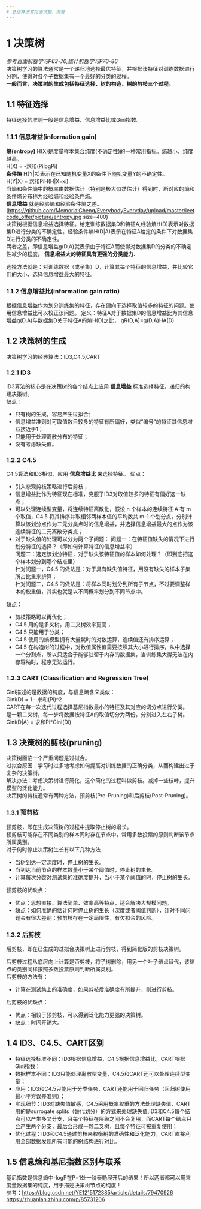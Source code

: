 ```yaml
---
# 总结算法常见面试题，简答
---
```

# 1 决策树
*参考百面机器学习P63-70,统计机器学习P70-86*   
决策树学习的算法通常是一个递归地选择最优特征，并根据该特征对训练数据进行分割，使得对各个子数据集有一个最好的分类的过程。  
__一般而言，决策树的生成包括特征选择、树的构造、树的剪枝三个过程。__
## 1.1 特征选择
特征选择的准则一般是信息增益、信息增益比或Gini指数。
### 1.1.1 信息增益(information gain)
__熵(entropy)__ H(X)是度量样本集合纯度(不确定性)的一种常用指标。熵越小，纯度越高。  
H(X) = -求和(PilogPi)  
__条件熵__ H(Y|X)表示在已知随机变量X的条件下随机变量Y的不确定性。  
H(Y|X) = 求和PiH(H|X=xi)  
当熵和条件熵中的概率由数据估计（特别是极大似然估计）得到时，所对应的熵和条件熵分布称为经验熵和经验条件熵。  
__信息增益__ 就是经验熵和经验条件熵之差。
<img>(https://github.com/MemorialCheng/EverybodyEveryday/upload/master/leetcode_offer/picture/entropy.jpg size=400)  
决策树根据信息增益选择特征。给定训练数据集D和特征A,经验熵H(D)表示对数据集D进行分类的不确定性。经验条件熵H(D|A)表示在特征A给定的条件下对数据集D进行分类的不确定性。  
两者之差，即信息增益g(D,A)就表示由于特征A而使得对数据集D的分类的不确定性减少的程度。 __信息增益大的特征具有更强的分类能力.__  

选择方法就是：对训练数据（或子集）D，计算其每个特征的信息增益，并比较它们的大小，选择信息增益最大的特征。

### 1.1.2 信息增益比(information gain ratio)
根据信息增益作为划分训练集的特征，存在偏向于选择取值较多的特征的问题。使用信息增益比可以校正该问题。
定义：特征A对于数据集D的信息增益比为其信息增益g(D,A)与数据集D关于特征A的熵H(D)之比，
gR(D,A)=g(D,A)HA(D)

## 1.2 决策树的生成
决策树学习的经典算法：ID3,C4.5,CART
### 1.2.1 ID3
ID3算法的核心是在决策树的各个结点上应用 __信息增益__ 标准选择特征，递归的构建决策树。  
缺点：
- 只有树的生成，容易产生过拟合;
- 信息增益准则对可取值数目较多的特征有所偏好，类似“编号”的特征其信息增益接近于1；
- 只能用于处理离散分布的特征；
- 没有考虑缺失值。

### 1.2.2 C4.5
C4.5算法和ID3相似，应用 __信息增益比__ 来选择特征。
优点：
- 引入悲观剪枝策略进行后剪枝；
- 信息增益比作为特征现在标准，克服了ID3对取值较多的特征有偏好这一缺点；
- 可以处理连续型变量，将连续特征离散化，假设 n 个样本的连续特征 A 有 m 个取值，C4.5 将其排序并取相邻两样本值的平均数共 m-1 个划分点，分别计算以该划分点作为二元分类点时的信息增益，并选择信息增益最大的点作为该连续特征的二元离散分类点；
- 对于缺失值的处理可以分为两个子问题：
问题一：在特征值缺失的情况下进行划分特征的选择？（即如何计算特征的信息增益率）  
问题二：选定该划分特征，对于缺失该特征值的样本如何处理？（即到底把这个样本划分到哪个结点里）  
针对问题一，C4.5 的做法是：对于具有缺失值特征，用没有缺失的样本子集所占比重来折算；  
针对问题二，C4.5 的做法是：将样本同时划分到所有子节点，不过要调整样本的权重值，其实也就是以不同概率划分到不同节点中。  

缺点：
- 剪枝策略可以再优化；
- C4.5 用的是多叉树，用二叉树效率更高；
- C4.5 只能用于分类；
- C4.5 使用的熵模型拥有大量耗时的对数运算，连续值还有排序运算；
- C4.5 在构造树的过程中，对数值属性值需要按照其大小进行排序，从中选择一个分割点，所以只适合于能够驻留于内存的数据集，当训练集大得无法在内存容纳时，程序无法运行。

### 1.2.3 CART (Classification and Regression Tree)
Gini描述的是数据的纯度，与信息熵含义类似：  
Gini(D) = 1 - 求和(Pi)^2  
CART在每一次迭代过程选择基尼指数最小的特征及其对应的切分点进行分类。  
是一颗二叉树，每一步将数据按特征A的取值切分为两份，分别进入左右子树。
Gini(D|A) = 求和Pi*Gini(Di)  


## 1.3 决策树的剪枝(pruning)
决策树面临一个严重问题是过拟合。  
过拟合原因：学习时过多地考虑如何提高对训练数据的正确分类，从而构建出过于复杂的决策树。  
解决办法：考虑决策树进行简化，这个简化的过程叫做剪枝。减掉一些枝叶，提升模型的泛化能力。  
决策树的剪枝通常有两种方法，预剪枝(Pre-Pruning)和后剪枝(Post-Pruning)。  

### 1.3.1 预剪枝
预剪枝，即在生成决策树的过程中提取停止树的增长。  
预剪枝可能存在不同类别的样本同时存在节点中，常用多数投票的原则判断该节点所属类别。  
对于何时停止决策树生长有以下几种方法：
- 当树到达一定深度时，停止树的生长。
- 当到达当前节点的样本数量小于某个阈值时，停止树的生长。
- 计算每次分裂对测试集的准确度提升，当小于某个阈值的时，停止树的生长。

预剪枝的优缺点：
- 优点：思想直接、算法简单、效率高等特点，适合解决大规模问题。
- 缺点：如何准确的估计何时停止树的生长（深度或者阈值判断），针对不同问题会有很大差别；预剪枝存在一定局限性，有欠拟合的风险。

### 1.3.2 后剪枝
后剪枝，即在已生成的过拟合决策树上进行剪枝，得到简化版的剪枝决策树。   

后剪枝过程从底层向上计算是否剪枝，将子树删除，用另一个叶子结点替代，该结点的类别同样按照多数投票原则判断所属类别。  
后剪枝的方法有：
- 计算在测试集上的准确度，如果剪枝后准确度有所提升，则进行剪枝。  

后剪枝的优缺点：
- 优点：相较于预剪枝，可以得到泛化能力更强的决策树。
- 缺点：时间开销大。

## 1.4 ID3、C4.5、CART区别
- 特征选择标准不同：ID3根据信息增益，C4.5根据信息增益比，CART根据Gini指数；
- 数据样本不同：ID3只能处理离散型变量，C4.5和CART还可以处理连续型变量；
- 应用：ID3和C4.5只能用于分类任务，CART还能用于回归任务（回归树使用最小平方误差准则）；
- 实现细节：ID3对缺失值敏感，C4.5采用概率权重的方法处理缺失值，CART用的是surrogate splits（替代划分）的方式来处理缺失值;ID3和C4.5每个结点可以产生多叉分支，且每个特征在层级之间不会复用，而CART每个结点只会产生两个分支，最后会形成一颗二叉树，且每个特征可被重复使用；
- 优化过程：ID3和C4.5通过剪枝来权衡树的准确性和泛化能力，CART直接利用全部数据发现所有可能的树结构进行对比。  

## 1.5 信息熵和基尼指数区别与联系
基尼指数是信息熵中-logP在P=1处一阶泰勒展开后的结果！所以两者都可以用来度量数据集的纯度，用于描述决策树节点的纯度！  
参考：https://blog.csdn.net/YE1215172385/article/details/79470926
https://zhuanlan.zhihu.com/p/85731206
